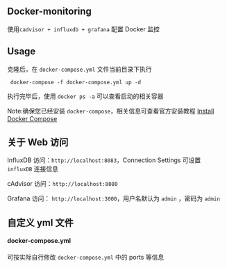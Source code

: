 ## Docker-monitoring

使用`cadvisor + influxdb + grafana` 配置 Docker 监控


## Usage 


克隆后，在 `docker-compose.yml` 文件当前目录下执行

```
 docker-compose -f docker-compose.yml up -d
```

执行完毕后，使用 `docker ps -a` 可以查看启动的相关容器

Note:确保您已经安装 `docker-compose`，相关信息可查看官方安装教程 [Install Docker Compose](https://docs.docker.com/compose/install/)


## 关于 Web 访问


InfluxDB 访问：`http://localhost:8083`，Connection Settings 可设置 `influxDB` 连接信息

cAdvisor 访问：`http://localhost:8080`

Grafana 访问： `http://localhost:3000`，用户名默认为 `admin` ，密码为 `admin`


## 自定义 yml 文件

#### docker-compose.yml

可按实际自行修改 `docker-compose.yml` 中的 ports 等信息

